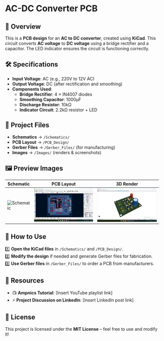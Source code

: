 # AC-DC Converter PCB  

## 📌 Overview  
This is a **PCB design** for an **AC to DC converter**, created using **KiCad**. This circuit converts **AC voltage** to **DC voltage** using a bridge rectifier and a capacitor. The LED indicator ensures the circuit is functioning correctly.  

## 🛠️ Specifications  
- **Input Voltage**: AC (e.g., 220V to 12V AC)  
- **Output Voltage**: DC (after rectification and smoothing)  
- **Components Used**:
  - **Bridge Rectifier**: 4 × IN4007 diodes  
  - **Smoothing Capacitor**: 1000µF  
  - **Discharge Resistor**: 10kΩ  
  - **Indicator Circuit**: 2.2kΩ resistor + LED  

## 📂 Project Files  
- **Schematics** → `/Schematics/`  
- **PCB Layout** → `/PCB_Design/`  
- **Gerber Files** → `/Gerber_Files/` (for manufacturing)  
- **Images** → `/Images/` (renders & screenshots)  

## 🖼️ Preview Images  
| Schematic | PCB Layout | 3D Render |
|-----------|------------|------------|
| ![Schematic](https://github.com/ramuroy/AC-to-DC-Converter-PCB/commit/7cc06d0fc57a237c5a02fbbc71cfde9bd7f34b33) | ![PCB](Images/pcb_layout.png) | ![3D](Images/3d_render.png) |

## 🔧 How to Use  
1️⃣ **Open the KiCad files** in `/Schematics/` and `/PCB_Design/`.  
2️⃣ **Modify the design** if needed and generate Gerber files for fabrication.  
3️⃣ **Use Gerber files** in `/Gerber_Files/` to order a PCB from manufacturers.  

## 🔗 Resources  
- 📺 **Ampnics Tutorial**: [Insert YouTube playlist link]  
- ⚡ **Project Discussion on LinkedIn**: [Insert LinkedIn post link]  

## 📜 License  
This project is licensed under the **MIT License** – feel free to use and modify it!
